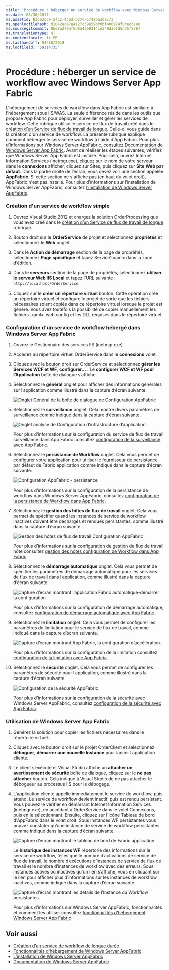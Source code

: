 ```yaml
---
title: 'Procédure : héberger un service de workflow avec Windows Server App Fabric'
ms.date: 03/30/2017
ms.assetid: 83b62cce-5fc2-4c6d-b27c-5742ba3bac73
ms.openlocfilehash: d1042aca7e4127c39e59bf0bf400974f0cecb1e8
ms.sourcegitcommit: 0be8a279af6d8a43e03141e349d3efd5d35f8767
ms.translationtype: HT
ms.contentlocale: fr-FR
ms.lasthandoff: 04/18/2019
ms.locfileid: "59314735"
---
```

# <a name="how-to-host-a-workflow-service-with-windows-server-app-fabric"></a>Procédure : héberger un service de workflow avec Windows Server App Fabric
L'hébergement de services de workflow dans App Fabric est similaire à l'hébergement sous IIS/WAS. La seule différence réside dans les outils que propose App Fabric pour déployer, surveiller et gérer les services de workflow. Cette rubrique utilise le service de flux de travail créé dans le [création d’un Service de flux de travail de longue](../../../../docs/framework/wcf/feature-details/creating-a-long-running-workflow-service.md). Celle-ci vous guide dans la création d'un service de workflow. La présente rubrique explique comment héberger le service de workflow à l'aide d'App Fabric. Pour plus d’informations sur Windows Server AppFabric, consultez [Documentation de Windows Server App Fabric](https://go.microsoft.com/fwlink/?LinkID=193037&clcid=0x409). Avant de réaliser les étapes suivantes, vérifiez que Windows Server App Fabric est installé.  Pour cela, ouvrez Internet Information Services (inetmgr.exe), cliquez sur le nom de votre serveur dans le **connexions** afficher, cliquez sur Sites, puis cliquez sur **Site Web par défaut**. Dans la partie droite de l’écran, vous devez voir une section appelée **AppFabric**. Si cette section ne s'affiche pas (en haut du volet droit), AppFabric n'est pas installé. Pour plus d’informations sur l’installation de Windows Server AppFabric, consultez [l’installation de Windows Server AppFabric](https://go.microsoft.com/fwlink/?LinkId=193136).  
  
### <a name="creating-a-simple-workflow-service"></a>Création d'un service de workflow simple  
  
1. Ouvrez Visual Studio 2012 et chargez la solution OrderProcessing que vous avez créé dans le [création d’un Service de flux de travail de longue](../../../../docs/framework/wcf/feature-details/creating-a-long-running-workflow-service.md) rubrique.  
  
2. Bouton droit sur le **OrderService** de projet et sélectionnez **propriétés** et sélectionnez le **Web** onglet.  
  
3. Dans le **Action de démarrage** section de la page de propriétés, sélectionnez **Page spécifique** et tapez Service1.xamlx dans la zone d’édition.  
  
4. Dans le **serveurs** section de la page de propriétés, sélectionnez **utiliser le serveur Web IIS Local** et tapez l’URL suivante : `http://localhost/OrderService`.  
  
5. Cliquez sur le **créer un répertoire virtuel** bouton. Cette opération crée un répertoire virtuel et configure le projet de sorte que les fichiers nécessaires soient copiés dans ce répertoire virtuel lorsque le projet est généré.  Vous avez toutefois la possibilité de copier manuellement les fichiers .xamlx, web.config et les DLL requises dans le répertoire virtuel.  
  
### <a name="configuring-a-workflow-service-hosted-in-windows-server-app-fabric"></a>Configuration d'un service de workflow hébergé dans Windows Server App Fabric  
  
1. Ouvrez le Gestionnaire des services IIS (inetmgr.exe).  
  
2. Accédez au répertoire virtuel OrderService dans le **connexions** volet.  
  
3. Cliquez avec le bouton droit sur OrderService et sélectionnez **gérer les Services WCF et WF**, **configurer...** . Le **configurer WCF et WF pour l’Application** boîte de dialogue s’affiche.  
  
4. Sélectionnez le **général** onglet pour afficher des informations générales sur l’application comme illustré dans la capture d’écran suivante.  
  
     ![Onglet Général de la boîte de dialogue de Configuration AppFabric](../../../../docs/framework/wcf/feature-details/media/appfabricconfiguration-general.gif "AppFabricConfiguration-général")  
  
5. Sélectionnez le **surveillance** onglet. Cela montre divers paramètres de surveillance comme indiqué dans la capture d’écran suivante.  
  
     ![Onglet analyse de Configuration d’infrastructure d’application](../../../../docs/framework/wcf/feature-details/media/appfabricconfiguration-monitoring.gif "AppFabricConfiguration-surveillance")  
  
     Pour plus d’informations sur la configuration du service de flux de travail surveillance dans App Fabric consultez [configuration de la surveillance avec App Fabric](https://go.microsoft.com/fwlink/?LinkId=193153).  
  
6. Sélectionnez le **persistance de Workflow** onglet. Cela vous permet de configurer votre application pour utiliser le fournisseur de persistance par défaut de Fabric application comme indiqué dans la capture d’écran suivante.  
  
     ![Configuration AppFabric &#45; persistance](../../../../docs/framework/wcf/feature-details/media/appfabricconfiguration-persistence.gif "AppFabricConfiguration-persistance")  
  
     Pour plus d’informations sur la configuration de la persistance de workflow dans Windows Server AppFabric, consultez [configuration de la persistance de Workflow dans App Fabric](https://go.microsoft.com/fwlink/?LinkId=193148).  
  
7. Sélectionnez le **gestion des hôtes de flux de travail** onglet. Cela vous permet de spécifier quand les instances de service de workflow inactives doivent être déchargés et rendues persistantes, comme illustré dans la capture d’écran suivante.  
  
     ![Gestion des hôtes de flux de travail Configuration AppFabric](../../../../docs/framework/wcf/feature-details/media/appfabricconfiguration-management.gif "AppFabricConfiguration-gestion")  
  
     Pour plus d’informations sur la configuration de gestion de flux de travail hôte consultez [gestion des hôtes configuration de Workflow dans App Fabric](https://go.microsoft.com/fwlink/?LinkId=193151).  
  
8. Sélectionnez le **démarrage automatique** onglet. Cela vous permet de spécifier les paramètres de démarrage automatique pour les services de flux de travail dans l’application, comme illustré dans la capture d’écran suivante.  
  
     ![Capture d’écran montrant l’application Fabric automatique&#45;démarrer la configuration.](./media/how-to-host-a-workflow-service-with-windows-server-app-fabric/app-fabric-auto-start-configuration.gif)  
  
     Pour plus d’informations sur la configuration de démarrage automatique, consultez [configuration de démarrage automatique avec App Fabric](https://go.microsoft.com/fwlink/?LinkId=193150).  
  
9. Sélectionnez le **limitation** onglet. Cela vous permet de configurer les paramètres de limitation pour le service de flux de travail, comme indiqué dans la capture d’écran suivante.  
  
     ![Capture d’écran montrant App Fabric, la configuration d’accélération.](./media/how-to-host-a-workflow-service-with-windows-server-app-fabric/app-fabric-throttling-configuration.gif)  
  
     Pour plus d’informations sur la configuration de la limitation consultez [configuration de la limitation avec App Fabric](https://go.microsoft.com/fwlink/?LinkId=193149).  
  
10. Sélectionnez le **sécurité** onglet. Cela vous permet de configurer les paramètres de sécurité pour l’application, comme illustré dans la capture d’écran suivante.  
  
     ![Configuration de la sécurité AppFabric](../../../../docs/framework/wcf/feature-details/media/appfabricconfiguration-security.gif "AppFabricConfiguration-sécurité")  
  
     Pour plus d’informations sur la configuration de la sécurité avec Windows Server AppFabric, consultez [configuration de la sécurité avec App Fabric](https://go.microsoft.com/fwlink/?LinkId=193152).  
  
### <a name="using-windows-server-app-fabric"></a>Utilisation de Windows Server App Fabric  
  
1. Générez la solution pour copier les fichiers nécessaires dans le répertoire virtuel.  
  
2. Cliquez avec le bouton droit sur le projet OrderClient et sélectionnez **déboguer**, **démarrer une nouvelle Instance** pour lancer l’application cliente.  
  
3. Le client s’exécute et Visual Studio affiche un **attacher un avertissement de sécurité** boîte de dialogue, cliquez sur le **ne pas attacher** bouton. Cela indique à Visual Studio de ne pas attacher le débogueur au processus IIS pour le débogage.  
  
4. L'application cliente appelle immédiatement le service de workflow, puis attend. Le service de workflow devient inactif, puis est rendu persistant. Vous pouvez le vérifier en démarrant Internet Information Services (inetmgr.exe), en accédant à OrderService dans le volet Connexions, puis en le sélectionnant. Ensuite, cliquez sur l'icône Tableau de bord d'AppFabric dans le volet droit. Sous Instances WF persistantes vous pouvez constater qu’une instance de service de workflow persistantes comme indiqué dans la capture d’écran suivante.  
  
     ![Capture d’écran montrant le tableau de bord de Fabric application.](./media/how-to-host-a-workflow-service-with-windows-server-app-fabric/app-fabric-dashboard.gif)  
  
     Le **historique des instances WF** répertorie des informations sur le service de workflow, telles que le nombre d’activations de service de flux de travail, le nombre d’exécutions d’instances de service de flux de travail et le nombre d’instances de workflow avec des erreurs. Sous instances actives ou inactives qu'un lien s’affiche, vous en cliquant sur le lien pour afficher plus d’informations sur les instances de workflow inactives, comme indiqué dans la capture d’écran suivante.  
  
     ![Capture d’écran montrant les détails de l’Instance du Workflow persistantes.](./media/how-to-host-a-workflow-service-with-windows-server-app-fabric/persisted-workflow-instance-detail.gif)  
  
     Pour plus d’informations sur Windows Server AppFabric, fonctionnalités et comment les utiliser consultez [fonctionnalités d’hébergement Windows Server App Fabric](https://go.microsoft.com/fwlink/?LinkID=193143&clcid=0x409)  
  
## <a name="see-also"></a>Voir aussi

- [Création d’un service de workflow de longue durée](../../../../docs/framework/wcf/feature-details/creating-a-long-running-workflow-service.md)
- [Fonctionnalités d’hébergement de Windows Server AppFabric](https://go.microsoft.com/fwlink/?LinkId=193143)
- [L’installation de Windows Server AppFabric](https://go.microsoft.com/fwlink/?LinkId=193136)
- [Documentation de Windows Server AppFabric](https://go.microsoft.com/fwlink/?LinkID=193037&clcid=0x409)
